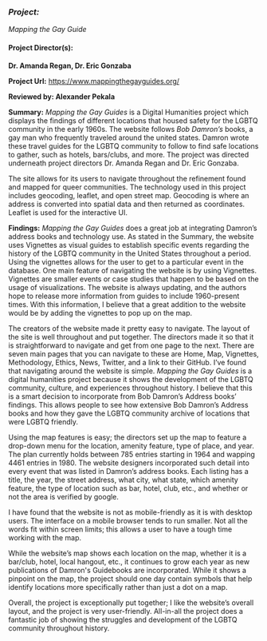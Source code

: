 ### _Project:_  
_Mapping the Gay Guide_

#### Project Director(s): 
**Dr. Amanda Regan, Dr. Eric Gonzaba**

**Project Url:** https://www.mappingthegayguides.org/


**Reviewed by:
Alexander Pekala**



**Summary:** _Mapping the Gay Guides_ is a Digital Humanities project which displays the findings of different locations that housed safety for the LGBTQ community in the early 1960s. The website follows _Bob Damron’s_ books, a gay man who frequently traveled around the united states. Damron wrote these travel guides for the LGBTQ community to follow to find safe locations to gather, such as hotels, bars/clubs, and more. The project was directed underneath project directors Dr. Amanda Regan and Dr. Eric Gonzaba. 

The site allows for its users to navigate throughout the refinement found and mapped for queer communities.  The technology used in this project includes geocoding, leaflet, and open street map. Geocoding is where an address is converted into spatial data and then returned as coordinates. Leaflet is used for the interactive UI.


**Findings:** _Mapping the Gay Guides_ does a great job at integrating Damron’s address books and technology use. As stated in the Summary, the website uses Vignettes as visual guides to establish specific events regarding the history of the LGBTQ community in the United States throughout a period. Using the vignettes allows for the user to get to a particular event in the database. One main feature of navigating the website is by using Vignettes. Vignettes are smaller events or case studies that happen to be based on the usage of visualizations. The website is always updating, and the authors hope to release more information from guides to include 1960-present times. With this information, I believe that a great addition to the website would be by adding the vignettes to pop up on the map. 




The creators of the website made it pretty easy to navigate. The layout of the site is well throughout and put together. The directors made it so that it is straightforward to navigate and get from one page to the next. There are seven main pages that you can navigate to these are Home, Map, Vignettes, Methodology, Ethics, News, Twitter, and a link to their GitHub. I’ve found that navigating around the website is simple. _Mapping the Gay Guides_ is a digital humanities project because it shows the development of the LGBTQ community, culture, and experiences throughout history. I believe that this is a smart decision to incorporate from Bob Damron’s Address books’ findings. This allows people to see how extensive Bob Damron’s Address books and how they gave the LGBTQ community archive of locations that were LGBTQ friendly.  


Using the map features is easy; the directors set up the map to feature a drop-down menu for the location, amenity feature, type of place, and year. The plan currently holds between 785 entries starting in 1964 and wapping 4461 entries in 1980. The website designers incorporated such detail into every event that was listed in Damron’s address books. Each listing has a title, the year, the street address, what city, what state, which amenity feature, the type of location such as bar, hotel, club, etc., and whether or not the area is verified by google. 
 
 
 
 I have found that the website is not as mobile-friendly as it is with desktop users. The interface on a mobile browser tends to run smaller. Not all the words fit within screen limits; this allows a user to have a tough time working with the map. 
 
 

While the website’s map shows each location on the map, whether it is a bar/club, hotel, local hangout, etc., it continues to grow each year as new publications of Damron's Guidebooks are incorporated. While it shows a pinpoint on the map, the project should one day contain symbols that help identify locations more specifically rather than just a dot on a map.





Overall, the project is exceptionally put together; I like the website’s overall layout, and the project is very user-friendly. All-in-all the project does a fantastic job of showing the struggles and development of the LGBTQ community throughout history. 



